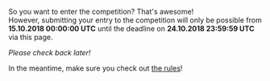 <!--
.. title: Enter the Competition
.. slug: submit
.. date: 2018-09-03 22:04:24 UTC+02:00
.. tags:
.. category:
.. link:
.. description:
.. type: text
.. author: Christopher Arndt
-->

So you want to enter the competition? That's awesome!<br />
However, submitting your entry to the competition will only be possible from **15.10.2018 00:00:00
UTC** until the deadline on **24.10.2018 23:59:59 UTC** via this page.

*Please check back later!*

In the meantime, make sure you check out [the rules](/rules/)!